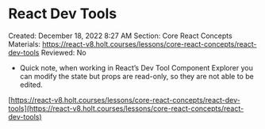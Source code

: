 # React Dev Tools

Created: December 18, 2022 8:27 AM
Section: Core React Concepts
Materials: https://react-v8.holt.courses/lessons/core-react-concepts/react-dev-tools
Reviewed: No

- Quick note, when working in React’s Dev Tool Component Explorer you can modify the state but props are read-only, so they are not able to be edited.

[https://react-v8.holt.courses/lessons/core-react-concepts/react-dev-tools](https://react-v8.holt.courses/lessons/core-react-concepts/react-dev-tools)